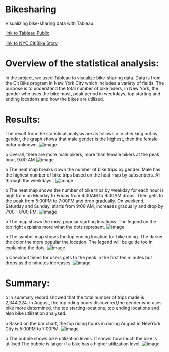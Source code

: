 # Bikesharing
Visualizing bike-sharing data with Tableau


[link to Tableau Public](https://public.tableau.com/app/profile/fidelia1205#!/?newProfile=&activeTab=0)

[link to NYC CitiBike Story](https://public.tableau.com/app/profile/fidelia1205/viz/NYCCityBikeChallenge_16602325007590/NYCCitiBikeStory?publish=yes)


# Overview of the statistical analysis:
In the project, we used Tableau to visualize bike-sharing data. Data is from the Cit Bike program in New York City which includes a variety of fields. The purpose is to understand the total number of bike riders, in New York, the gender who uses the bike most, peak period in weekdays, top starting and ending locations and how the bikes are utilized.
# Results:
The result from the statistical analysis are as follows
o	In checking out by gender, the graph shows that male gender is the highest, then the female befor unknown.
![image](https://user-images.githubusercontent.com/105121697/184582991-9b10a8e3-e832-4496-84d4-f2090bf9caeb.png)

o	Overall,  there are more male bikers, more than female bikers at the peak hour, 9:00 AM
![image](https://user-images.githubusercontent.com/105121697/184582805-52f2a8e0-0bc7-493c-908b-bb9bc5bc45e1.png)

o	The heat map breaks down the number of bike trips by gender. Male has the highest number of bike trips based on the heat map by subscribers. All through the weekdays .
![image](https://user-images.githubusercontent.com/105121697/184583345-cf55d74a-fa41-4f30-8caf-b9642d472537.png)

o	The heat map shows the number of bike trips by weekday for each hour is high from on Monday to Friday from 6:00AM to 9:00AM drops. Then gets to the peak from 5:00PM to 7:00PM and drop gradually. On weekend, Saturday and Sunday, starts from 9:00 AM, increases gradually and drop by 7:00 - 8:00 PM.
![image](https://user-images.githubusercontent.com/105121697/184583578-f33bb743-d77b-4c2a-8287-8ea563df61c0.png)

o	The map shows the most popular starting locations. The legend on the top right explains more what the dots represent.
![image](https://user-images.githubusercontent.com/105121697/184583818-4ff6cd50-17e1-4f4c-875e-30d01530a7df.png)

o	The symbol map shows the top ending location for bike riding. The darker the color the more popular the location. The legend will be guide too in explaining the dots.
![image](https://user-images.githubusercontent.com/105121697/184583979-96fa900f-aaa7-41e5-9037-7f87bd137cd5.png)

o	Checkout times for users gets to the peak in the first ten  minutes but drops as the minutes increases.
![image](https://user-images.githubusercontent.com/105121697/184584341-59bbeb6b-8274-4fdb-b7ff-759974e94f43.png)

# Summary:
o	In summary record showed that the total number of trips made is 2,344,224. In August, the top riding hours discovered,the gender who uses bike more determined, the top starting locations, top ending locations and also bike utilization analysed.

o	Based on the bar chart, the top riding hours in during August in NewYork City is 5:00PM to 7:00PM.
![image](https://user-images.githubusercontent.com/105121697/184584874-02d86791-1500-4ebb-bc8c-baf97dee3dd9.png)

o	The bubble shows bike utilization levels. It shows how much the bike is utilised.The bubble is larger if a bike has a higher utilization level. 
![image](https://user-images.githubusercontent.com/105121697/184585240-8991e3af-6637-40f8-a578-3b0df5145794.png)
